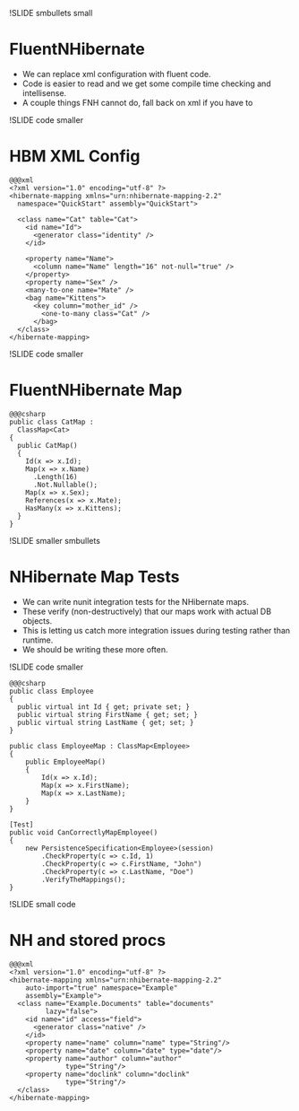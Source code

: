!SLIDE smbullets small
# FluentNHibernate
* We can replace xml configuration with fluent code.
* Code is easier to read and we get some compile time checking and intellisense.
* A couple things FNH cannot do, fall back on xml if you have to


!SLIDE code smaller
# HBM XML Config
    @@@xml
    <?xml version="1.0" encoding="utf-8" ?>  
    <hibernate-mapping xmlns="urn:nhibernate-mapping-2.2"  
      namespace="QuickStart" assembly="QuickStart">  
 
      <class name="Cat" table="Cat">  
        <id name="Id">  
          <generator class="identity" />  
        </id>  
     
        <property name="Name">  
          <column name="Name" length="16" not-null="true" />  
        </property>  
        <property name="Sex" />  
        <many-to-one name="Mate" />  
        <bag name="Kittens">  
          <key column="mother_id" />  
            <one-to-many class="Cat" />  
          </bag>  
      </class>  
    </hibernate-mapping>


!SLIDE code smaller
# FluentNHibernate Map
    @@@csharp
    public class CatMap : 
      ClassMap<Cat>
    {
      public CatMap()
      {
        Id(x => x.Id);
        Map(x => x.Name)
          .Length(16)
          .Not.Nullable();
        Map(x => x.Sex);
        References(x => x.Mate);
        HasMany(x => x.Kittens);
      }
    }

!SLIDE smaller smbullets
# NHibernate Map Tests #
* We can write nunit integration tests for the NHibernate maps.
* These verify (non-destructively) that our maps work with actual DB objects.
* This is letting us catch more integration issues during testing rather than runtime.
* We should be writing these more often.

!SLIDE code smaller

    @@@csharp
    public class Employee
    {
      public virtual int Id { get; private set; }
      public virtual string FirstName { get; set; }
      public virtual string LastName { get; set; }
    }
 
    public class EmployeeMap : ClassMap<Employee>
    {
        public EmployeeMap()
        {
            Id(x => x.Id);
            Map(x => x.FirstName);
            Map(x => x.LastName);
        }
    }

    [Test]
    public void CanCorrectlyMapEmployee()
    {
        new PersistenceSpecification<Employee>(session)
            .CheckProperty(c => c.Id, 1)
            .CheckProperty(c => c.FirstName, "John")
            .CheckProperty(c => c.LastName, "Doe")
            .VerifyTheMappings();
    }

!SLIDE small code
# NH and stored procs #

    @@@xml
    <?xml version="1.0" encoding="utf-8" ?>
    <hibernate-mapping xmlns="urn:nhibernate-mapping-2.2" 
        auto-import="true" namespace="Example" 
        assembly="Example">
      <class name="Example.Documents" table="documents" 
             lazy="false">
        <id name="id" access="field">
          <generator class="native" />
        </id>
        <property name="name" column="name" type="String"/>
        <property name="date" column="date" type="date"/>
        <property name="author" column="author" 
                  type="String"/>
        <property name="doclink" column="doclink" 
                  type="String"/>
      </class>
    </hibernate-mapping>
